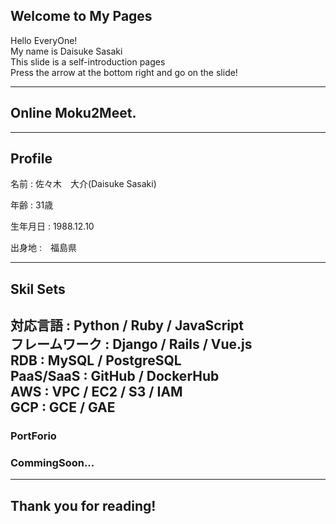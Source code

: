 ## Welcome to My Pages
Hello EveryOne!<br>
My name is Daisuke Sasaki<br>
This slide is a self-introduction pages<br>
Press the arrow at the bottom right and go on the slide!

---

## Online Moku2Meet.


---

## Profile
<p>名前 : 佐々木　大介(Daisuke Sasaki)</p>
<p>年齢 : 31歳</p>
<p>生年月日 : 1988.12.10</p>
<p>出身地 :　福島県</p>

---
## Skil Sets
対応言語 : Python / Ruby / JavaScript<br>
フレームワーク : Django / Rails / Vue.js<br>
RDB : MySQL / PostgreSQL<br>
PaaS/SaaS : GitHub / DockerHub<br>
AWS : VPC / EC2 / S3 / IAM<br>
GCP : GCE / GAE
---
### PortForio

### CommingSoon...

---
## Thank you for reading!
